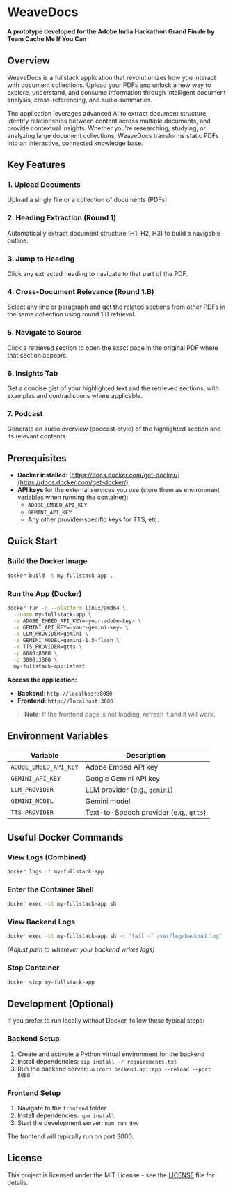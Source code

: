 # WeaveDocs

**A prototype developed for the Adobe India Hackathon Grand Finale by Team Cache Me If You Can**

## Overview

WeaveDocs is a fullstack application that revolutionizes how you interact with document collections. Upload your PDFs and unlock a new way to explore, understand, and consume information through intelligent document analysis, cross-referencing, and audio summaries.

The application leverages advanced AI to extract document structure, identify relationships between content across multiple documents, and provide contextual insights. Whether you're researching, studying, or analyzing large document collections, WeaveDocs transforms static PDFs into an interactive, connected knowledge base.

## Key Features

### 1. **Upload Documents**
Upload a single file or a collection of documents (PDFs).

### 2. **Heading Extraction (Round 1)**
Automatically extract document structure (H1, H2, H3) to build a navigable outline.

### 3. **Jump to Heading**
Click any extracted heading to navigate to that part of the PDF.

### 4. **Cross-Document Relevance (Round 1.B)**
Select any line or paragraph and get the related sections from other PDFs in the same collection using round 1.B retrieval.

### 5. **Navigate to Source**
Click a retrieved section to open the exact page in the original PDF where that section appears.

### 6. **Insights Tab**
Get a concise gist of your highlighted text and the retrieved sections, with examples and contradictions where applicable.

### 7. **Podcast**
Generate an audio overview (podcast-style) of the highlighted section and its relevant contents.

## Prerequisites

- **Docker installed**: [https://docs.docker.com/get-docker/](https://docs.docker.com/get-docker/)
- **API keys** for the external services you use (store them as environment variables when running the container):
  - `ADOBE_EMBED_API_KEY`
  - `GEMINI_API_KEY`
  - Any other provider-specific keys for TTS, etc.

## Quick Start

### Build the Docker Image

```bash
docker build -t my-fullstack-app .
```

### Run the App (Docker)

```bash
docker run -d --platform linux/amd64 \
  --name my-fullstack-app \
  -e ADOBE_EMBED_API_KEY=<your-adobe-key> \
  -e GEMINI_API_KEY=<your-gemini-key> \
  -e LLM_PROVIDER=gemini \
  -e GEMINI_MODEL=gemini-1.5-flash \
  -e TTS_PROVIDER=gtts \
  -p 8080:8080 \
  -p 3000:3000 \
  my-fullstack-app:latest
```

**Access the application:**
- **Backend**: `http://localhost:8080`
- **Frontend**: `http://localhost:3000`

> **Note**: If the frontend page is not loading, refresh it and it will work.

## Environment Variables

| Variable | Description |
|----------|-------------|
| `ADOBE_EMBED_API_KEY` | Adobe Embed API key |
| `GEMINI_API_KEY` | Google Gemini API key |
| `LLM_PROVIDER` | LLM provider (e.g., `gemini`) |
| `GEMINI_MODEL` | Gemini model |
| `TTS_PROVIDER` | Text-to-Speech provider (e.g., `gtts`) |

## Useful Docker Commands

### View Logs (Combined)
```bash
docker logs -f my-fullstack-app
```

### Enter the Container Shell
```bash
docker exec -it my-fullstack-app sh
```

### View Backend Logs
```bash
docker exec -it my-fullstack-app sh -c "tail -f /var/log/backend.log"
```
*(Adjust path to wherever your backend writes logs)*

### Stop Container
```bash
docker stop my-fullstack-app
```

## Development (Optional)

If you prefer to run locally without Docker, follow these typical steps:

### Backend Setup
1. Create and activate a Python virtual environment for the backend
2. Install dependencies: `pip install -r requirements.txt`
3. Run the backend server: `uvicorn backend.api:app --reload --port 8080`

### Frontend Setup
1. Navigate to the `frontend` folder
2. Install dependencies: `npm install`
3. Start the development server: `npm run dev`

The frontend will typically run on port 3000.

## License

This project is licensed under the MIT License - see the [LICENSE](LICENSE) file for details.
